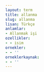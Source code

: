 ```yaml
---
layout: term
title: allanma
slug: allanma
lisan: Türkçe
anlamlar:
- Allanmak işi
ozellikler:
- - isim
ornekler:
- - ''
orneklerkaynak:
- - ''
---
```

